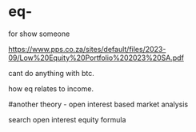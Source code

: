 # eq-
for show someone

https://www.pps.co.za/sites/default/files/2023-09/Low%20Equity%20Portfolio%202023%20SA.pdf



cant do anything with btc.

how eq relates to income. 


#another theory - open interest based market analysis

search open interest equity formula
